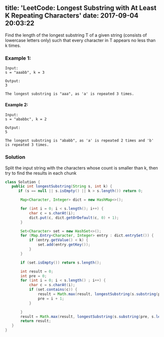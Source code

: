 title: 'LeetCode: Longest Substring with At Least K Repeating Characters'
date: 2017-09-04 20:03:22
---

Find the length of the longest substring T of a given string (consists of lowercase letters only) such that every character in T appears no less than k times.

### Example 1:
```
Input:
s = "aaabb", k = 3

Output:
3

The longest substring is "aaa", as 'a' is repeated 3 times.
```
#### Example 2:
```
Input:
s = "ababbc", k = 2

Output:
5

The longest substring is "ababb", as 'a' is repeated 2 times and 'b' is repeated 3 times.
```

### Solution
Split the input string with the characters whose count is smaller than k,
then try to find the results in each chunk

 ```java
class Solution {
    public int longestSubstring(String s, int k) {
       if (s == null || s.isEmpty() || k > s.length()) return 0;

        Map<Character, Integer> dict = new HashMap<>();

        for (int i = 0; i < s.length(); i++) {
            char c = s.charAt(i);
            dict.put(c, dict.getOrDefault(c, 0) + 1);
        }

        Set<Character> set = new HashSet<>();
        for (Map.Entry<Character, Integer> entry : dict.entrySet()) {
            if (entry.getValue() < k) {
                set.add(entry.getKey());
            }
        }

        if (set.isEmpty()) return s.length();

        int result = 0;
        int pre = 0;
        for (int i = 0; i < s.length() ; i++) {
            char c = s.charAt(i);
            if (set.contains(c)) {
                result = Math.max(result, longestSubstring(s.substring(pre, i), k));
                pre = i + 1;
            }

        }
        result = Math.max(result, longestSubstring(s.substring(pre, s.length()), k));
        return result;
    }
}
```
